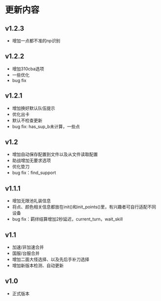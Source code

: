 # 更新内容
## v1.2.3
* 增加一点都不准的np识别
## v1.2.2
* 增加310cba选项
* 一些优化
* bug fix
## v1.2.1
* 增加换好默认队伍提示
* 优化出卡
* 默认不检查更新
* bug fix: has_sup_b未计算，一些点
## v1.2
* 增加自动保存配置到文件以及从文件读取配置
* 助战增加无要求选项
* 优化垫刀
* bug fix：find_support
## v1.1.1
* 增加无限池礼装信息
* 将点、颜色相关信息都放在init()和init_points()里，有兴趣者可自行适配不同设备
* bug fix：羁绊结算增加2秒延迟，current_turn，wait_skill

## v1.1
* 加速/非加速合并
* 国服/台服合并
* 增加二面大怪选择、以及先后手补刀选择
* 增加新版本检测、自动更新
## v1.0
* 正式版本
